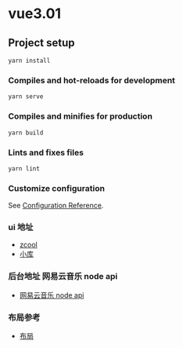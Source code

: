 

# vue3.01

## Project setup
```
yarn install
```

### Compiles and hot-reloads for development
```
yarn serve
```

### Compiles and minifies for production
```
yarn build
```

### Lints and fixes files
```
yarn lint
```

### Customize configuration
See [Configuration Reference](https://cli.vuejs.org/config/).

### ui 地址 
- [zcool]([超链接地址](https://www.zcool.com.cn/work/ZMjg4NzAxMDg=.html) "网易云音乐ui")
- [小库](https://www.xiaopiu.com/h5/byId?type=project&id=58e1d3a6770483bb5e710ae5&activePage=38)
### 后台地址 网易云音乐 node api
- [网易云音乐 node api]([https://binaryify.github.io/NeteaseCloudMusicApi/#/?id=neteasecloudmusicapi]("网易云音乐ui") )
### 布局参考
- [布局](https://www.cnblogs.com/zhangnan35/p/12682925.html)
